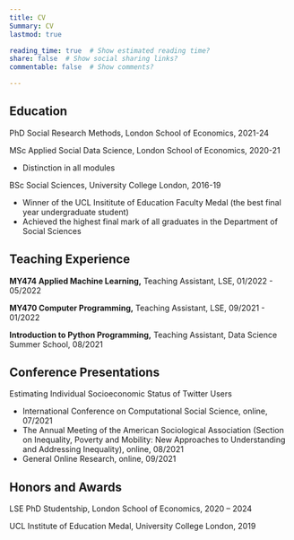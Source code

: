 ```yaml
---
title: CV
Summary: CV
lastmod: true

reading_time: true  # Show estimated reading time?
share: false  # Show social sharing links?
commentable: false  # Show comments?

---
```




##  **Education**

PhD Social Research Methods, London School of Economics, 2021-24

MSc Applied Social Data Science, London School of Economics, 2020-21
- Distinction in all modules

BSc Social Sciences, University College London, 2016-19
- Winner of the UCL Insititute of Education Faculty Medal (the best final year undergraduate student)
- Achieved the highest final mark of all graduates in the Department of Social Sciences



## **Teaching Experience**

**MY474 Applied Machine Learning,** Teaching Assistant, LSE, 01/2022 - 05/2022 

**MY470 Computer Programming,** Teaching Assistant, LSE, 09/2021 - 01/2022

**Introduction to Python Programming,** Teaching Assistant, Data Science Summer School, 08/2021    



## **Conference Presentations**

Estimating Individual Socioeconomic Status of Twitter Users
- International Conference on Computational Social Science, online, 07/2021
- The Annual Meeting of the American Sociological Association (Section on Inequality, Poverty and Mobility: New Approaches to Understanding and Addressing Inequality), online, 08/2021
- General Online Research, online, 09/2021



## **Honors and Awards**

LSE PhD Studentship, London School of Economics, 2020 – 2024

UCL Institute of Education Medal, University College London, 2019






